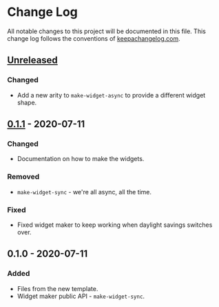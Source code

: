 # Change Log
All notable changes to this project will be documented in this file. This change log follows the conventions of [keepachangelog.com](http://keepachangelog.com/).

## [Unreleased]
### Changed
- Add a new arity to `make-widget-async` to provide a different widget shape.

## [0.1.1] - 2020-07-11
### Changed
- Documentation on how to make the widgets.

### Removed
- `make-widget-sync` - we're all async, all the time.

### Fixed
- Fixed widget maker to keep working when daylight savings switches over.

## 0.1.0 - 2020-07-11
### Added
- Files from the new template.
- Widget maker public API - `make-widget-sync`.

[Unreleased]: https://github.com/your-name/clojure-web-api-skeleton/compare/0.1.1...HEAD
[0.1.1]: https://github.com/your-name/clojure-web-api-skeleton/compare/0.1.0...0.1.1
